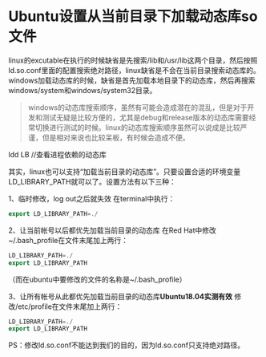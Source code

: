 # Ubuntu设置从当前目录下加载动态库so文件

linux的excutable在执行的时候缺省是先搜索/lib和/usr/lib这两个目录，然后按照ld.so.conf里面的配置搜索绝对路径，linux缺省是不会在当前目录搜索动态库的。
windows加载动态库的时候，缺省是首先加载本地目录下的动态库，然后再搜索windows/system和windows/system32目录。
> windows的动态库搜索顺序，虽然有可能会造成潜在的混乱，但是对于开发和测试无疑是比较方便的，尤其是debug和release版本的动态库需要经常切换进行测试的时候。linux的动态库搜索顺序虽然可以说成是比较严谨，但是相对来说也比较呆板，有时候会造成不便。

ldd LB //查看进程依赖的动态库

其实，linux也可以支持“加载当前目录的动态库”。只要设置合适的环境变量LD\_LIBRARY\_PATH就可以了。设置方法有以下三种：

1、临时修改，log out之后就失效 
在terminal中执行：
~~~ cpp
export LD_LIBRARY_PATH=./
~~~
2、让当前帐号以后都优先加载当前目录的动态库
在Red Hat中修改~/.bash\_profile在文件末尾加上两行：
~~~ cpp
LD_LIBRARY_PATH=./
export LD_LIBRARY_PATH
~~~
（而在ubuntu中要修改的文件的名称是~/.bash_profile）

3、让所有帐号从此都优先加载当前目录的动态库**Ubuntu18.04实测有效**
修改/etc/profile在文件末尾加上两行： 
~~~ cpp
LD_LIBRARY_PATH=./
export LD_LIBRARY_PATH
~~~
PS：修改ld.so.conf不能达到我们的目的，因为ld.so.conf只支持绝对路径。